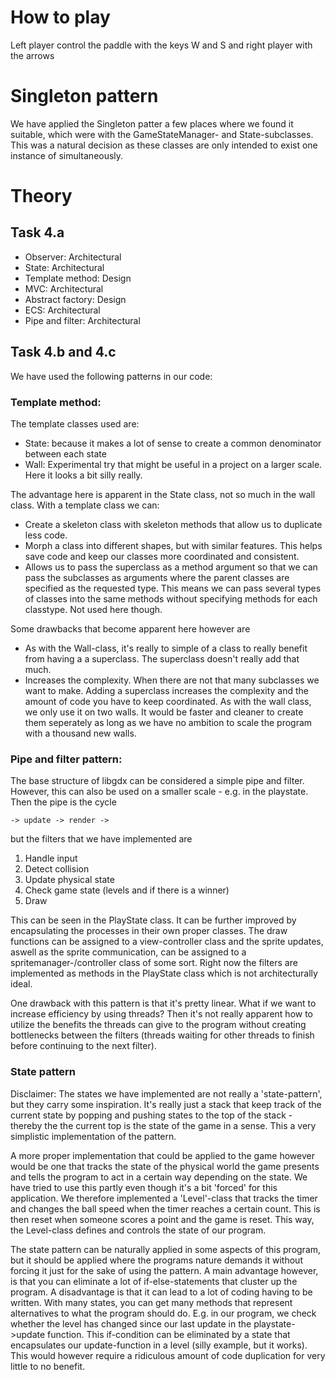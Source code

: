 # How to play
Left player control the paddle with the keys W and S and right player with the arrows

# Singleton pattern

We have applied the Singleton patter a few places where we found it suitable, which were with
the GameStateManager- and State-subclasses. This was a natural decision as these classes are only
intended to exist one instance of simultaneously.

# Theory
## Task 4.a
- Observer: Architectural
- State: Architectural
- Template method: Design
- MVC: Architectural
- Abstract factory: Design
- ECS: Architectural
- Pipe and filter: Architectural

## Task 4.b and 4.c

We have used the following patterns in our code:

### Template method:
The template classes used are:
 - State: because it makes a lot of sense to create a common denominator between each state
 - Wall: Experimental try that might be useful in a project on a larger scale. Here it looks a bit
         silly really.

The advantage here is apparent in the State class, not so much in the wall class. With a template
class we can:
 - Create a skeleton class with skeleton methods that allow us to duplicate less code.
 - Morph a class into different shapes, but with similar features. This helps save code and keep
    our classes more coordinated and consistent.
 - Allows us to pass the superclass as a method argument so that we can pass the subclasses as
    arguments where the parent classes are specified as the requested type. This means we can
    pass several types of classes into the same methods without specifying methods for each
    classtype. Not used here though.

Some drawbacks that become apparent here however are
 - As with the Wall-class, it's really to simple of a class to really benefit from having a
    a superclass. The superclass doesn't really add that much.
 - Increases the complexity. When there are not that many subclasses we want to make. Adding
    a superclass increases the complexity and the amount of code you have to keep coordinated.
    As with the wall class, we only use it on two walls. It would be faster and cleaner to
    create them seperately as long as we have no ambition to scale the program with a thousand
    new walls.


### Pipe and filter pattern:
The base structure of libgdx can be considered a simple pipe and filter. However, this
can also be used on a smaller scale - e.g. in the playstate. Then the pipe is the cycle

    -> update -> render ->

but the filters that we have implemented are
1. Handle input
2. Detect collision
3. Update physical state
4. Check game state (levels and if there is a winner)
5. Draw

This can be seen in the PlayState class. It can be further improved by encapsulating the processes
in their own proper classes. The draw functions can be assigned to a view-controller class and
the sprite updates, aswell as the sprite communication, can be assigned to a spritemanager-/controller
class of some sort. Right now the filters are implemented as methods in the PlayState class which
is not architecturally ideal.

One drawback with this pattern is that it's pretty linear. What if we want to increase efficiency
by using threads? Then it's not really apparent how to utilize the benefits the threads can give
to the program without creating bottlenecks between the filters (threads waiting for other threads
to finish before continuing to the next filter).

### State pattern
Disclaimer: The states we have implemented are not really a 'state-pattern', but they carry
some inspiration. It's really just a stack that keep track of the current state by popping and
pushing states to the top of the stack - thereby the the current top is the state of the game in
a sense. This a very simplistic implementation of the pattern.

A more proper implementation that could be applied to the game however would be one that tracks the
state of the physical world the game presents and tells the program to act in a certain way
depending on the state. We have tried to use this partly even though it's a bit 'forced' for this
application. We therefore implemented a 'Level'-class that tracks the timer and changes the ball
speed when the timer reaches a certain count. This is then reset when someone scores a point and
the game is reset. This way, the Level-class defines and controls the state of our program.

The state pattern can be naturally applied in some aspects of this program, but it should be
applied where the programs nature demands it without forcing it just for the sake of using the
pattern. A main advantage however, is that you can eliminate a lot of if-else-statements
that cluster up the program. A disadvantage is that it can lead to a lot of coding having to
be written. With many states, you can get many methods that represent alternatives to what the
program should do. E.g. in our program, we check whether the level has changed since our last
update in the playstate->update function. This if-condition can be eliminated by a state that
encapsulates our update-function in a level (silly example, but it works). This would however
require a ridiculous amount of code duplication for very little to no benefit.

